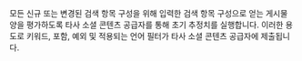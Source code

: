 모든 신규 또는 변경된 검색 항목 구성을 위해 입력한 검색 항목 구성으로 얻는 게시물 양을 평가하도록 타사 소셜 콘텐츠 공급자를 통해 초기 추정치를 실행합니다. 이러한 용도로 키워드, 포함, 예외 및 적용되는 언어 필터가 타사 소셜 콘텐츠 공급자에 제출됩니다.